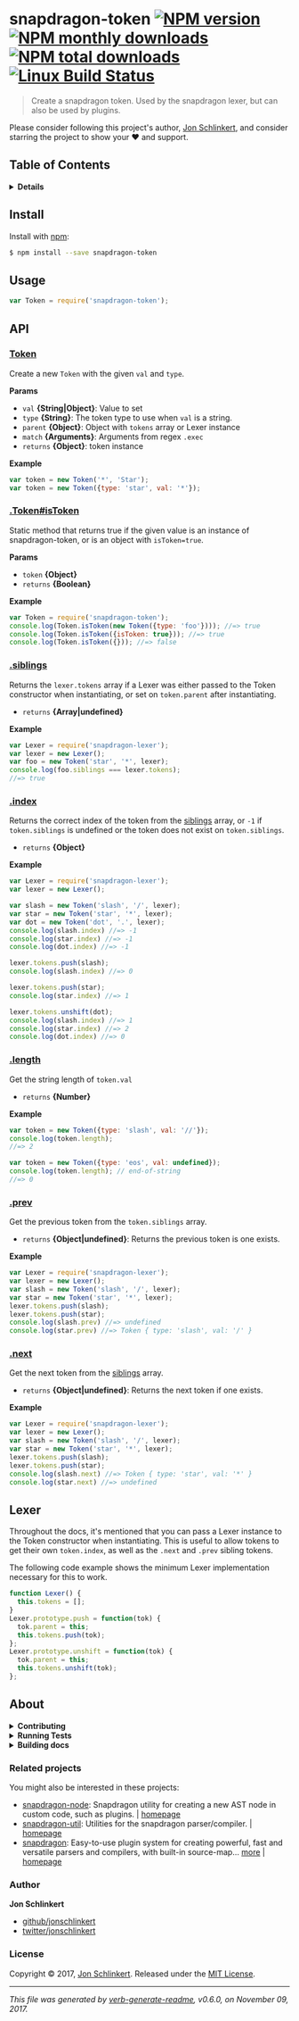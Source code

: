 # snapdragon-token [![NPM version](https://img.shields.io/npm/v/snapdragon-token.svg?style=flat)](https://www.npmjs.com/package/snapdragon-token) [![NPM monthly downloads](https://img.shields.io/npm/dm/snapdragon-token.svg?style=flat)](https://npmjs.org/package/snapdragon-token) [![NPM total downloads](https://img.shields.io/npm/dt/snapdragon-token.svg?style=flat)](https://npmjs.org/package/snapdragon-token) [![Linux Build Status](https://img.shields.io/travis/jonschlinkert/snapdragon-token.svg?style=flat&label=Travis)](https://travis-ci.org/jonschlinkert/snapdragon-token)

> Create a snapdragon token. Used by the snapdragon lexer, but can also be used by plugins.

Please consider following this project's author, [Jon Schlinkert](https://github.com/jonschlinkert), and consider starring the project to show your :heart: and support.

## Table of Contents

<details>
<summary><strong>Details</strong></summary>

- [Install](#install)
- [Usage](#usage)
- [API](#api)
- [Lexer](#lexer)
- [About](#about)

</details>

## Install

Install with [npm](https://www.npmjs.com/):

```sh
$ npm install --save snapdragon-token
```

## Usage

```js
var Token = require('snapdragon-token');
```

## API

### [Token](index.js#L21)

Create a new `Token` with the given `val` and `type`.

**Params**

* `val` **{String|Object}**: Value to set
* `type` **{String}**: The token type to use when `val` is a string.
* `parent` **{Object}**: Object with `tokens` array or Lexer instance
* `match` **{Arguments}**: Arguments from regex `.exec`
* `returns` **{Object}**: token instance

**Example**

```js
var token = new Token('*', 'Star');
var token = new Token({type: 'star', val: '*'});
```

### [.Token#isToken](index.js#L52)

Static method that returns true if the given value is an instance of snapdragon-token, or is an object with `isToken=true`.

**Params**

* `token` **{Object}**
* `returns` **{Boolean}**

**Example**

```js
var Token = require('snapdragon-token');
console.log(Token.isToken(new Token({type: 'foo'}))); //=> true
console.log(Token.isToken({isToken: true})); //=> true
console.log(Token.isToken({})); //=> false
```

### [.siblings](index.js#L73)

Returns the `lexer.tokens` array if a Lexer was either passed to the Token constructor when instantiating, or set on `token.parent` after instantiating.

* `returns` **{Array|undefined}**

**Example**

```js
var Lexer = require('snapdragon-lexer');
var lexer = new Lexer();
var foo = new Token('star', '*', lexer);
console.log(foo.siblings === lexer.tokens);
//=> true
```

### [.index](index.js#L111)

Returns the correct index of the token from the [siblings](#siblings) array, or `-1` if `token.siblings` is undefined or the token does not exist on `token.siblings`.

* `returns` **{Object}**

**Example**

```js
var Lexer = require('snapdragon-lexer');
var lexer = new Lexer();

var slash = new Token('slash', '/', lexer);
var star = new Token('star', '*', lexer);
var dot = new Token('dot', '.', lexer);
console.log(slash.index) //=> -1
console.log(star.index) //=> -1
console.log(dot.index) //=> -1

lexer.tokens.push(slash);
console.log(slash.index) //=> 0

lexer.tokens.push(star);
console.log(star.index) //=> 1

lexer.tokens.unshift(dot);
console.log(slash.index) //=> 1
console.log(star.index) //=> 2
console.log(dot.index) //=> 0
```

### [.length](index.js#L144)

Get the string length of `token.val`

* `returns` **{Number}**

**Example**

```js
var token = new Token({type: 'slash', val: '//'});
console.log(token.length);
//=> 2

var token = new Token({type: 'eos', val: undefined});
console.log(token.length); // end-of-string
//=> 0
```

### [.prev](index.js#L168)

Get the previous token from the `token.siblings` array.

* `returns` **{Object|undefined}**: Returns the previous token is one exists.

**Example**

```js
var Lexer = require('snapdragon-lexer');
var lexer = new Lexer();
var slash = new Token('slash', '/', lexer);
var star = new Token('star', '*', lexer);
lexer.tokens.push(slash);
lexer.tokens.push(star);
console.log(slash.prev) //=> undefined
console.log(star.prev) //=> Token { type: 'slash', val: '/' }
```

### [.next](index.js#L192)

Get the next token from the [siblings](#siblings) array.

* `returns` **{Object|undefined}**: Returns the next token if one exists.

**Example**

```js
var Lexer = require('snapdragon-lexer');
var lexer = new Lexer();
var slash = new Token('slash', '/', lexer);
var star = new Token('star', '*', lexer);
lexer.tokens.push(slash);
lexer.tokens.push(star);
console.log(slash.next) //=> Token { type: 'star', val: '*' }
console.log(star.next) //=> undefined
```

## Lexer

Throughout the docs, it's mentioned that you can pass a Lexer instance to the Token constructor when instantiating. This is useful to allow tokens to get their own `token.index`, as well as the `.next` and `.prev` sibling tokens.

The following code example shows the minimum Lexer implementation necessary for this to work.

```js
function Lexer() {
  this.tokens = [];
}
Lexer.prototype.push = function(tok) {
  tok.parent = this;
  this.tokens.push(tok);
};
Lexer.prototype.unshift = function(tok) {
  tok.parent = this;
  this.tokens.unshift(tok);
};
```

## About

<details>
<summary><strong>Contributing</strong></summary>

Pull requests and stars are always welcome. For bugs and feature requests, [please create an issue](../../issues/new).

Please read the [contributing guide](.github/contributing.md) for advice on opening issues, pull requests, and coding standards.

</details>

<details>
<summary><strong>Running Tests</strong></summary>

Running and reviewing unit tests is a great way to get familiarized with a library and its API. You can install dependencies and run tests with the following command:

```sh
$ npm install && npm test
```

</details>

<details>
<summary><strong>Building docs</strong></summary>

_(This project's readme.md is generated by [verb](https://github.com/verbose/verb-generate-readme), please don't edit the readme directly. Any changes to the readme must be made in the [.verb.md](.verb.md) readme template.)_

To generate the readme, run the following command:

```sh
$ npm install -g verbose/verb#dev verb-generate-readme && verb
```

</details>

### Related projects

You might also be interested in these projects:

* [snapdragon-node](https://www.npmjs.com/package/snapdragon-node): Snapdragon utility for creating a new AST node in custom code, such as plugins. | [homepage](https://github.com/jonschlinkert/snapdragon-node "Snapdragon utility for creating a new AST node in custom code, such as plugins.")
* [snapdragon-util](https://www.npmjs.com/package/snapdragon-util): Utilities for the snapdragon parser/compiler. | [homepage](https://github.com/jonschlinkert/snapdragon-util "Utilities for the snapdragon parser/compiler.")
* [snapdragon](https://www.npmjs.com/package/snapdragon): Easy-to-use plugin system for creating powerful, fast and versatile parsers and compilers, with built-in source-map… [more](https://github.com/jonschlinkert/snapdragon) | [homepage](https://github.com/jonschlinkert/snapdragon "Easy-to-use plugin system for creating powerful, fast and versatile parsers and compilers, with built-in source-map support.")

### Author

**Jon Schlinkert**

* [github/jonschlinkert](https://github.com/jonschlinkert)
* [twitter/jonschlinkert](https://twitter.com/jonschlinkert)

### License

Copyright © 2017, [Jon Schlinkert](https://github.com/jonschlinkert).
Released under the [MIT License](LICENSE).

***

_This file was generated by [verb-generate-readme](https://github.com/verbose/verb-generate-readme), v0.6.0, on November 09, 2017._